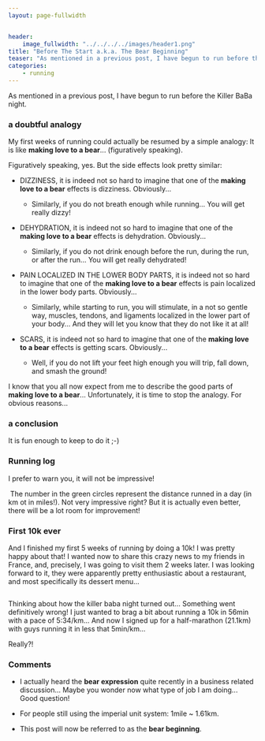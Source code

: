 ```yaml
---
layout: page-fullwidth


header:
    image_fullwidth: "../../../../images/header1.png"
title: "Before The Start a.k.a. The Bear Beginning"
teaser: "As mentioned in a previous post, I have begun to run before the Killer BaBa night. Since I am an emotional kind of guy, I will focus on the sensations I went through during this, pretty intense, transition period. "
categories:
    - running
---
```



As mentioned in a previous post, I have begun to run before the Killer BaBa night. 

### a doubtful analogy

My first weeks of running could actually be resumed by a simple analogy: It is like **making love to a bear**... (figuratively speaking). 

Figuratively speaking, yes. But the side effects look pretty similar:

* DIZZINESS, it is indeed not so hard to imagine that one of the **making love to a bear** effects is dizziness. Obviously... 
	* Similarly, if you do not breath enough while running... You will get really dizzy! 

* DEHYDRATION, it is indeed not so hard to imagine that one of the **making love to a bear** effects is dehydration.  Obviously... 
	* Similarly, if you do not drink enough before the run, during the run, or after the run... You will get really dehydrated!
* PAIN LOCALIZED IN THE LOWER BODY PARTS, it is indeed not so hard to imagine that one of the **making love to a bear** effects is pain localized in the lower body parts. Obviously...
	*  Similarly, while starting to run, you will stimulate, in a not so gentle way, muscles, tendons, and ligaments localized in the lower part of your body... And they will let you know that they do not like it at all!

* SCARS, it is indeed not so hard to imagine that one of the **making love to a bear** effects is getting scars. Obviously... 
	*  Well, if you do not lift your feet high enough you will trip, fall down, and smash the ground!  

I know that you all now expect from me to describe the good parts of **making love to a bear**... Unfortunately, it is time to stop the analogy. For obvious reasons...

### a conclusion

It is fun enough to keep to do it ;-)

### Running log
I prefer to warn you, it will not be impressive! 


<img src="../../../../images/strava_log_1.png" alt="">
The number in the green circles represent the distance runned in a day (in km ot in miles!). Not very impressive right? But it is actually even better, there will be a lot room for improvement!

### First 10k ever

And I finished my first 5 weeks of running by doing a 10k! I was pretty happy about that! I wanted now to share this crazy news to my friends in France, and, precisely, I was going to visit them 2 weeks later. I was looking forward to it, they were apparently pretty enthusiastic about a restaurant, and most specifically its dessert menu...


<img src="../../../../images/first10k.png" alt="">

Thinking about how the killer baba night turned out... Something went definitively wrong! I just wanted to brag a bit about running a 10k in 56min with a pace of 5:34/km... And now I signed up for a half-marathon (21.1km) with guys running it in less that 5min/km... 

Really?!

### Comments

* I actually heard the **bear expression** quite recently in a business related discussion... Maybe you wonder now what type of job I am doing... Good question! 

* For people still using the imperial unit system: 1mile ~ 1.61km.

* This post will now be referred to as the **bear beginning**.